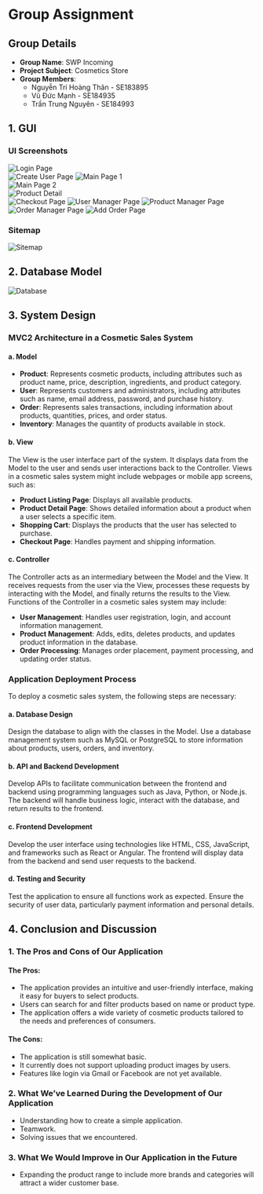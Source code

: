 # Group Assignment

## Group Details
- **Group Name**: SWP Incoming
- **Project Subject**: Cosmetics Store
- **Group Members**:
  - Nguyễn Trí Hoàng Thân - SE183895
  - Vũ Đức Mạnh - SE184935
  - Trần Trung Nguyên - SE184993

## 1. GUI

### UI Screenshots
![Login Page](/images/Login.png)  
![Create User Page](/images/CreateUser.png)
![Main Page 1](/images/Main_Page_1.png)  
![Main Page 2](/images/Main_Page_2.png)  
![Product Detail](/images/Product_Detail.png)  
![Checkout Page](/images/Checkout.png)
![User Manager Page](/images/UserManager.png)
![Product Manager Page](/images/ProductManager.png)
![Order Manager Page](/images/OrderManager.png)
![Add Order Page](/images/AddOrder.png)

### Sitemap
![Sitemap](/images/Sitemap.png)

## 2. Database Model
![Database](/images/DB_Model.png)

## 3. System Design

### MVC2 Architecture in a Cosmetic Sales System

#### a. Model
- **Product**: Represents cosmetic products, including attributes such as product name, price, description, ingredients, and product category.
- **User**: Represents customers and administrators, including attributes such as name, email address, password, and purchase history.
- **Order**: Represents sales transactions, including information about products, quantities, prices, and order status.
- **Inventory**: Manages the quantity of products available in stock.

#### b. View
The View is the user interface part of the system. It displays data from the Model to the user and sends user interactions back to the Controller. Views in a cosmetic sales system might include webpages or mobile app screens, such as:

- **Product Listing Page**: Displays all available products.
- **Product Detail Page**: Shows detailed information about a product when a user selects a specific item.
- **Shopping Cart**: Displays the products that the user has selected to purchase.
- **Checkout Page**: Handles payment and shipping information.

#### c. Controller
The Controller acts as an intermediary between the Model and the View. It receives requests from the user via the View, processes these requests by interacting with the Model, and finally returns the results to the View. Functions of the Controller in a cosmetic sales system may include:

- **User Management**: Handles user registration, login, and account information management.
- **Product Management**: Adds, edits, deletes products, and updates product information in the database.
- **Order Processing**: Manages order placement, payment processing, and updating order status.

### Application Deployment Process
To deploy a cosmetic sales system, the following steps are necessary:

#### a. Database Design
Design the database to align with the classes in the Model. Use a database management system such as MySQL or PostgreSQL to store information about products, users, orders, and inventory.

#### b. API and Backend Development
Develop APIs to facilitate communication between the frontend and backend using programming languages such as Java, Python, or Node.js. The backend will handle business logic, interact with the database, and return results to the frontend.

#### c. Frontend Development
Develop the user interface using technologies like HTML, CSS, JavaScript, and frameworks such as React or Angular. The frontend will display data from the backend and send user requests to the backend.

#### d. Testing and Security
Test the application to ensure all functions work as expected. Ensure the security of user data, particularly payment information and personal details.

## 4. Conclusion and Discussion

### 1. The Pros and Cons of Our Application

#### The Pros:
- The application provides an intuitive and user-friendly interface, making it easy for buyers to select products.
- Users can search for and filter products based on name or product type.
- The application offers a wide variety of cosmetic products tailored to the needs and preferences of consumers.

#### The Cons:
- The application is still somewhat basic.
- It currently does not support uploading product images by users.
- Features like login via Gmail or Facebook are not yet available.

### 2. What We’ve Learned During the Development of Our Application
- Understanding how to create a simple application.
- Teamwork.
- Solving issues that we encountered.

### 3. What We Would Improve in Our Application in the Future
- Expanding the product range to include more brands and categories will attract a wider customer base.
